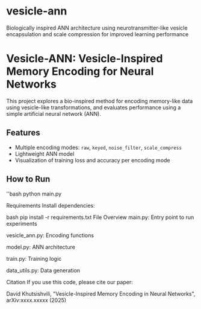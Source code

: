 # vesicle-ann
Biologically inspired ANN architecture using neurotransmitter-like vesicle encapsulation and scale compression for improved learning performance

# Vesicle-ANN: Vesicle-Inspired Memory Encoding for Neural Networks

This project explores a bio-inspired method for encoding memory-like data using vesicle-like transformations, and evaluates performance using a simple artificial neural network (ANN).

## Features
- Multiple encoding modes: `raw`, `keyed`, `noise_filter`, `scale_compress`
- Lightweight ANN model
- Visualization of training loss and accuracy per encoding mode

## How to Run

''bash
python main.py

Requirements
Install dependencies:

bash
pip install -r requirements.txt
File Overview
main.py: Entry point to run experiments

vesicle_ann.py: Encoding functions

model.py: ANN architecture

train.py: Training logic

data_utils.py: Data generation

Citation
If you use this code, please cite our paper:

David Khutsishvili, "Vesicle-Inspired Memory Encoding in Neural Networks", arXiv:xxxx.xxxxx (2025)
